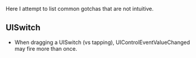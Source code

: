 Here I attempt to list common gotchas that are not intuitive.

## UISwitch

- When dragging a UISwitch (vs tapping), UIControlEventValueChanged may fire more than once.
